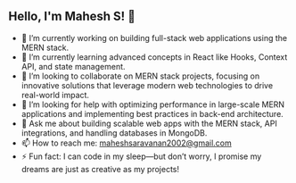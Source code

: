 ## Hello, I'm Mahesh S! 👋

- 🔭 I’m currently working on building full-stack web applications using the MERN stack.
- 🌱 I’m currently learning advanced concepts in React like Hooks, Context API, and state management.
- 👯 I’m looking to collaborate on MERN stack projects, focusing on innovative solutions that leverage modern web technologies to drive real-world impact.
- 🤔 I’m looking for help with optimizing performance in large-scale MERN applications and implementing best practices in back-end architecture.
- 💬 Ask me about building scalable web apps with the MERN stack, API integrations, and handling databases in MongoDB.
- 📫 How to reach me: [maheshsaravanan2002@gmail.com](mailto:maheshsaravanan2002@gmail.com)
- ⚡ Fun fact: I can code in my sleep—but don’t worry, I promise my dreams are just as creative as my projects!
